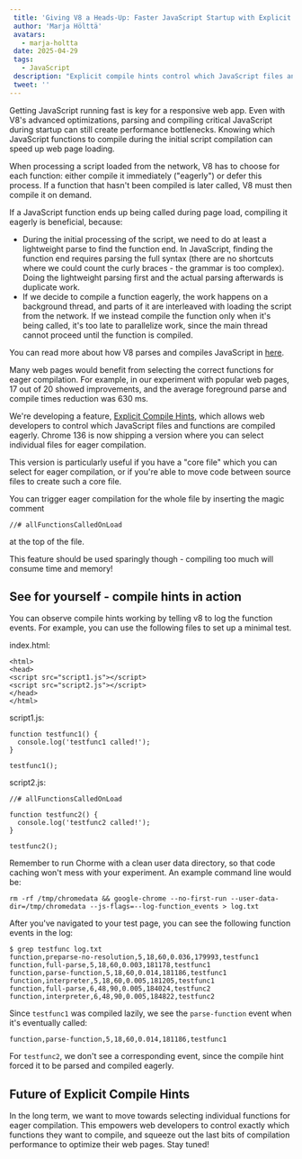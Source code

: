 ```yaml
---
 title: 'Giving V8 a Heads-Up: Faster JavaScript Startup with Explicit Compile Hints'
 author: 'Marja Hölttä'
 avatars:
   - marja-holtta
 date: 2025-04-29
 tags:
   - JavaScript
 description: "Explicit compile hints control which JavaScript files and functions are parsed and compiled eagerly"
 tweet: ''
---
```


Getting JavaScript running fast is key for a responsive web app. Even with V8's advanced optimizations, parsing and compiling critical JavaScript during startup can still create performance bottlenecks. Knowing which JavaScript functions to compile during the initial script compilation can speed up web page loading.

When processing a script loaded from the network, V8 has to choose for each function: either compile it immediately ("eagerly") or defer this process. If a function that hasn't been compiled is later called, V8 must then compile it on demand.

If a JavaScript function ends up being called during page load, compiling it eagerly is beneficial, because:

- During the initial processing of the script, we need to do at least a lightweight parse to find the function end. In JavaScript, finding the function end requires parsing the full syntax (there are no shortcuts where we could count the curly braces - the grammar is too complex). Doing the lightweight parsing first and the actual parsing afterwards is duplicate work.
- If we decide to compile a function eagerly, the work happens on a background thread, and parts of it are interleaved with loading the script from the network. If we instead compile the function only when it's being called, it's too late to parallelize work, since the main thread cannot proceed until the function is compiled.

You can read more about how V8 parses and compiles JavaScript in [here](https://v8.dev/blog/preparser).

Many web pages would benefit from selecting the correct functions for eager compilation. For example, in our experiment with popular web pages, 17 out of 20 showed improvements, and the average foreground parse and compile times reduction was 630 ms.

We're developing a feature, [Explicit Compile Hints](https://github.com/WICG/explicit-javascript-compile-hints-file-based), which allows web developers to control which JavaScript files and functions are compiled eagerly. Chrome 136 is now shipping a version where you can select individual files for eager compilation.

This version is particularly useful if you have a "core file" which you can select for eager compilation, or if you're able to move code between source files to create such a core file.

You can trigger eager compilation for the whole file by inserting the magic comment

```
//# allFunctionsCalledOnLoad
```

at the top of the file.

This feature should be used sparingly though - compiling too much will consume time and memory!

## See for yourself - compile hints in action

You can observe compile hints working by telling v8 to log the function events. For example, you can use the following files to set up a minimal test.

index.html:

```
<html>
<head>
<script src="script1.js"></script>
<script src="script2.js"></script>
</head>
</html>
```

script1.js:

```
function testfunc1() {
  console.log('testfunc1 called!');
}

testfunc1();
```

script2.js:

```
//# allFunctionsCalledOnLoad

function testfunc2() {
  console.log('testfunc2 called!');
}

testfunc2();
```

Remember to run Chorme with a clean user data directory, so that code caching won't mess with your experiment. An example command line would be:

```
rm -rf /tmp/chromedata && google-chrome --no-first-run --user-data-dir=/tmp/chromedata --js-flags=--log-function_events > log.txt
```

After you've navigated to your test page, you can see the following function events in the log:

```
$ grep testfunc log.txt
function,preparse-no-resolution,5,18,60,0.036,179993,testfunc1
function,full-parse,5,18,60,0.003,181178,testfunc1
function,parse-function,5,18,60,0.014,181186,testfunc1
function,interpreter,5,18,60,0.005,181205,testfunc1
function,full-parse,6,48,90,0.005,184024,testfunc2
function,interpreter,6,48,90,0.005,184822,testfunc2
```

Since `testfunc1` was compiled lazily, we see the `parse-function` event when it's eventually called:

```
function,parse-function,5,18,60,0.014,181186,testfunc1
```

For `testfunc2`, we don't see a corresponding event, since the compile hint forced it to be parsed and compiled eagerly.

## Future of Explicit Compile Hints

In the long term, we want to move towards selecting individual functions for eager compilation. This empowers web developers to control exactly which functions they want to compile, and squeeze out the last bits of compilation performance to optimize their web pages. Stay tuned!
